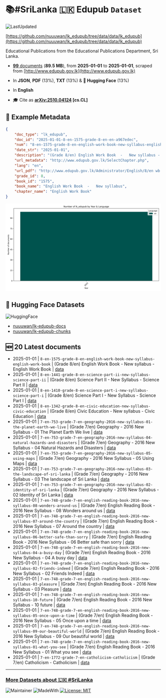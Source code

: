 # 📚#SriLanka 🇱🇰 Edupub `Dataset`

![LastUpdated](https://img.shields.io/badge/last_updated-2025--10--08_14:19:38-green)

[https://github.com/nuuuwan/lk_edupub/tree/data/data/lk_edupub](https://github.com/nuuuwan/lk_edupub/tree/data/data/lk_edupub)

Educational Publications from the Educational Publications Department, Sri Lanka.

- [**99** documents](https://github.com/nuuuwan/lk_edupub/tree/data/data/lk_edupub) (**89.5 MB**), from **2025-01-01** to **2025-01-01**, scraped from [http://www.edupub.gov.lk](http://www.edupub.gov.lk)

- In **JSON**, **PDF** (13%), **TXT** (13%) & **🤗 Hugging Face** (13%)

- In **English**

- 🎓 Cite as **[arXiv:2510.04124](https://arxiv.org/abs/2510.04124) [cs.CL]**

## 📝 Example Metadata

```json
{
    "doc_type": "lk_edupub",
    "doc_id": "2025-01-01-8-en-1575-grade-8-en-en-a967edec",
    "num": "8-en-1575-grade-8-en-english-work-book-new-syllabus-english-work-book",
    "date_str": "2025-01-01",
    "description": "(Grade 8/en) English Work Book  -   New syllabus - English Work Book",
    "url_metadata": "http://www.edupub.gov.lk/SelectChapter.php",
    "lang": "en",
    "url_pdf": "http://www.edupub.gov.lk/Administrator/English/8/en wb g-8/english WB g-8.pdf",
    "grade_id": 8,
    "book_id": "1575",
    "book_name": "English Work Book  -   New syllabus",
    "chapter_name": "English Work Book"
}
```

![Chart](https://raw.githubusercontent.com/nuuuwan/lk_edupub/refs/heads/data/data/lk_edupub/docs_by_year_and_lang.png)

## 🤗 Hugging Face Datasets

![HuggingFace](https://img.shields.io/badge/-HuggingFace-FDEE21?style=for-the-badge&logo=HuggingFace)

- [nuuuwan/lk-edupub-docs](https://huggingface.co/datasets/nuuuwan/lk-edupub-docs)
- [nuuuwan/lk-edupub-chunks](https://huggingface.co/datasets/nuuuwan/lk-edupub-chunks)

## 🆕 20 Latest documents

- 2025-01-01 | `8-en-1575-grade-8-en-english-work-book-new-syllabus-english-work-book` | (Grade 8/en) English Work Book  -   New syllabus - English Work Book | [data](https://github.com/nuuuwan/lk_edupub/tree/data/data/lk_edupub/2020s/2025/2025-01-01-8-en-1575-grade-8-en-en-a967edec)
- 2025-01-01 | `8-en-1441-grade-8-en-science-part-ii-new-syllabus-science-part-ii` | (Grade 8/en) Science Part II  -  New Syllabus - Science Part II | [data](https://github.com/nuuuwan/lk_edupub/tree/data/data/lk_edupub/2020s/2025/2025-01-01-8-en-1441-grade-8-en-sc-d38a9c27)
- 2025-01-01 | `8-en-1410-grade-8-en-science-part-i-new-syllabus-science-part-i` | (Grade 8/en) Science Part I  -   New Syllabus - Science Part I | [data](https://github.com/nuuuwan/lk_edupub/tree/data/data/lk_edupub/2020s/2025/2025-01-01-8-en-1410-grade-8-en-sc-82a066b9)
- 2025-01-01 | `8-en-1342-grade-8-en-civic-education-new-syllabus-civic-education` | (Grade 8/en) Civic Education -  New syllabus - Civic Education | [data](https://github.com/nuuuwan/lk_edupub/tree/data/data/lk_edupub/2020s/2025/2025-01-01-8-en-1342-grade-8-en-ci-61e766b8)
- 2025-01-01 | `7-en-753-grade-7-en-geography-2016-new-syllabus-01-the-planet-earth-we-live` | (Grade 7/en) Geography - 2016 New Syllabus  - 01 The Planet Earth We live | [data](https://github.com/nuuuwan/lk_edupub/tree/data/data/lk_edupub/2020s/2025/2025-01-01-7-en-753-grade-7-en-geo-d45076d7)
- 2025-01-01 | `7-en-753-grade-7-en-geography-2016-new-syllabus-04-natural-hazards-and-disasters` | (Grade 7/en) Geography - 2016 New Syllabus  - 04 Natural Hazards and Disasters | [data](https://github.com/nuuuwan/lk_edupub/tree/data/data/lk_edupub/2020s/2025/2025-01-01-7-en-753-grade-7-en-geo-a611ab90)
- 2025-01-01 | `7-en-753-grade-7-en-geography-2016-new-syllabus-05-using-maps` | (Grade 7/en) Geography - 2016 New Syllabus  - 05 Using Maps | [data](https://github.com/nuuuwan/lk_edupub/tree/data/data/lk_edupub/2020s/2025/2025-01-01-7-en-753-grade-7-en-geo-577dba66)
- 2025-01-01 | `7-en-753-grade-7-en-geography-2016-new-syllabus-03-the-landscape-of-sri-lanka` | (Grade 7/en) Geography - 2016 New Syllabus  - 03 The landscape of Sri Lanka | [data](https://github.com/nuuuwan/lk_edupub/tree/data/data/lk_edupub/2020s/2025/2025-01-01-7-en-753-grade-7-en-geo-1827b313)
- 2025-01-01 | `7-en-753-grade-7-en-geography-2016-new-syllabus-02-identity-of-sri-lanka` | (Grade 7/en) Geography - 2016 New Syllabus  - 02 Identity of Sri Lanka | [data](https://github.com/nuuuwan/lk_edupub/tree/data/data/lk_edupub/2020s/2025/2025-01-01-7-en-753-grade-7-en-geo-0d11b420)
- 2025-01-01 | `7-en-748-grade-7-en-english-reading-book-2016-new-syllabus-08-wonders-around-us` | (Grade 7/en) English Reading Book - 2016 New Syllabus  - 08 Wonders around us | [data](https://github.com/nuuuwan/lk_edupub/tree/data/data/lk_edupub/2020s/2025/2025-01-01-7-en-748-grade-7-en-eng-fd2e4b1b)
- 2025-01-01 | `7-en-748-grade-7-en-english-reading-book-2016-new-syllabus-07-around-the-country` | (Grade 7/en) English Reading Book - 2016 New Syllabus  - 07 Around the country | [data](https://github.com/nuuuwan/lk_edupub/tree/data/data/lk_edupub/2020s/2025/2025-01-01-7-en-748-grade-7-en-eng-c950d7b6)
- 2025-01-01 | `7-en-748-grade-7-en-english-reading-book-2016-new-syllabus-06-better-safe-than-sorry` | (Grade 7/en) English Reading Book - 2016 New Syllabus  - 06 Better safe than sorry | [data](https://github.com/nuuuwan/lk_edupub/tree/data/data/lk_edupub/2020s/2025/2025-01-01-7-en-748-grade-7-en-eng-bb8825b7)
- 2025-01-01 | `7-en-748-grade-7-en-english-reading-book-2016-new-syllabus-04-a-busy-day` | (Grade 7/en) English Reading Book - 2016 New Syllabus  - 04 A busy day | [data](https://github.com/nuuuwan/lk_edupub/tree/data/data/lk_edupub/2020s/2025/2025-01-01-7-en-748-grade-7-en-eng-aa7a2ad6)
- 2025-01-01 | `7-en-748-grade-7-en-english-reading-book-2016-new-syllabus-02-friends-indeed` | (Grade 7/en) English Reading Book - 2016 New Syllabus  - 02 Friends Indeed | [data](https://github.com/nuuuwan/lk_edupub/tree/data/data/lk_edupub/2020s/2025/2025-01-01-7-en-748-grade-7-en-eng-7e2ee2ca)
- 2025-01-01 | `7-en-748-grade-7-en-english-reading-book-2016-new-syllabus-03-pleasure` | (Grade 7/en) English Reading Book - 2016 New Syllabus  - 03 Pleasure | [data](https://github.com/nuuuwan/lk_edupub/tree/data/data/lk_edupub/2020s/2025/2025-01-01-7-en-748-grade-7-en-eng-78aea13b)
- 2025-01-01 | `7-en-748-grade-7-en-english-reading-book-2016-new-syllabus-10-future` | (Grade 7/en) English Reading Book - 2016 New Syllabus  - 10 future | [data](https://github.com/nuuuwan/lk_edupub/tree/data/data/lk_edupub/2020s/2025/2025-01-01-7-en-748-grade-7-en-eng-6a46f7b5)
- 2025-01-01 | `7-en-748-grade-7-en-english-reading-book-2016-new-syllabus-05-once-upon-a-time` | (Grade 7/en) English Reading Book - 2016 New Syllabus  - 05 Once upon a time | [data](https://github.com/nuuuwan/lk_edupub/tree/data/data/lk_edupub/2020s/2025/2025-01-01-7-en-748-grade-7-en-eng-498f7b22)
- 2025-01-01 | `7-en-748-grade-7-en-english-reading-book-2016-new-syllabus-09-our-beautiful-world` | (Grade 7/en) English Reading Book - 2016 New Syllabus  - 09 Our beautiful world | [data](https://github.com/nuuuwan/lk_edupub/tree/data/data/lk_edupub/2020s/2025/2025-01-01-7-en-748-grade-7-en-eng-40a331b7)
- 2025-01-01 | `7-en-748-grade-7-en-english-reading-book-2016-new-syllabus-01-what-you-see` | (Grade 7/en) English Reading Book - 2016 New Syllabus  - 01 What you see | [data](https://github.com/nuuuwan/lk_edupub/tree/data/data/lk_edupub/2020s/2025/2025-01-01-7-en-748-grade-7-en-eng-1bb41c79)
- 2025-01-01 | `7-en-1772-grade-7-en-catholicism-catholicism` | (Grade 7/en) Catholicism - Catholicism | [data](https://github.com/nuuuwan/lk_edupub/tree/data/data/lk_edupub/2020s/2025/2025-01-01-7-en-1772-grade-7-en-ca-94af6467)

---

### [More Datasets about 🇱🇰 #SriLanka](https://github.com/nuuuwan/lk_datasets)

![Maintainer](https://img.shields.io/badge/maintainer-nuuuwan-red)
![MadeWith](https://img.shields.io/badge/made_with-python-blue)
[![License: MIT](https://img.shields.io/badge/License-MIT-yellow.svg)](https://opensource.org/licenses/MIT)
